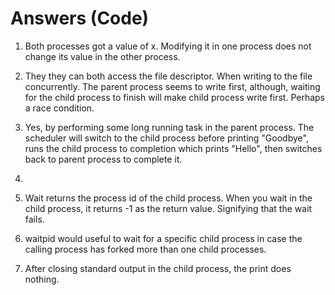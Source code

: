 # Answers (Code)

1. Both processes got a value of x. Modifying it in one process does not change its value in the other process.

2. They they can both access the file descriptor. When writing to the file concurrently.
The parent process seems to write first, although, waiting for the child process to finish will make child process write first.
Perhaps a race condition.

3. Yes, by performing some long running task in the parent process. The scheduler will switch to the child process
before printing "Goodbye", runs the child process to completion which prints "Hello", then switches back to parent process to complete it.

4.

5. Wait returns the process id of the child process. When you wait in the child process, it returns -1 as the return value.
Signifying that the wait fails.

6. waitpid would useful to wait for a specific child process in case the calling process has forked more than one child processes.

7. After closing standard output in the child process, the print does nothing.

